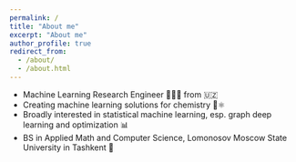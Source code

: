 ```yaml
---
permalink: /
title: "About me"
excerpt: "About me"
author_profile: true
redirect_from: 
  - /about/
  - /about.html
---
```


* Machine Learning Research Engineer 🧑🏼‍💻 from 🇺🇿
* Creating machine learning solutions for chemistry 🤖⚛️
* Broadly interested in statistical machine learning, esp. graph deep learning and optimization 📊
* BS in Applied Math and Computer Science, Lomonosov Moscow State University in Tashkent 📜
